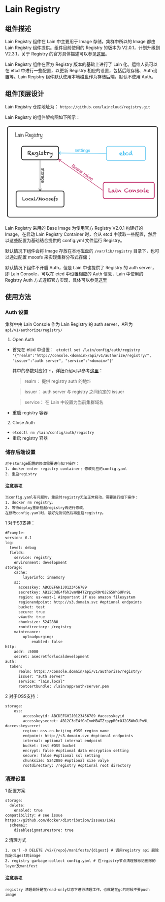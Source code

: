 # Lain Registry

## 组件描述
Lain Registry 组件在 Lain 中主要用于 Image 存储，集群中所以的 Image 都由 Lain Registry 组件提供。组件目前使用的 Registry 的版本为 V2.0.1，计划升级到 V2.3.1，关于 Registry 的官方具体描述可以参见[这里](https://github.com/docker/distribution)。

Lain Registry 组件在官方 Registry 版本的基础上进行了 Lain 化。运维人员可以在 etcd 中进行一些配置，以更新 Registry 相应的设置，包括后段存储、Auth设置等。Lain Registry 组件默认使用本地磁盘作为存储后端，默认不使用 Auth。

## 组件顶层设计

Lain Registry 仓库地址为： `https://github.com/laincloud/registry.git`

Lain Registry 的组件架构图如下所示：

![Lain Registry 架构图](registry.png)

Lain Registry 采用的 Base Image 为使用官方 Registry V2.0.1 构建好的 Image，在启动 Lain Registry Container 时，会从 etcd 中读取一些配置，然后以这些配置为基础结合提供的 config.yml 文件运行 Registry。

默认情况下组件会将 Image 存放在本地磁盘的 `/var/lib/registry` 目录下，也可以通过配置 moosfs 来实现集群分布式存储；

默认情况下组件不开启 Auth，但是 Lain 中也提供了 Registry 的 auth server，即 Lain Console，可以在 etcd 中设置相应的 Auth 信息，Lain 中使用的 Registry Auth 方式遵照官方实现，具体可以参见[这里](https://docs.docker.com/registry/spec/auth/token/)


## 使用方法
### Auth 设置
集群中由 Lain Console 作为 Lain Registry 的 auth server，API为`api/v1/authorize/registry/`

1. Open Auth 

- 首先在 etcd 中设置：` etcdctl set /lain/config/auth/registry '{"realm":"http://console.<domain>/api/v1/authorize/registry/", "issuer":"auth server", "service":"<domain>"}'`
    
    其中的参数对应如下，详细介绍可以参考[这里](https://docs.docker.com/registry/configuration/#token)：
    
    > realm： 提供 registry auth 的地址
    
    > issuer： auth server 与 registry 之间约定的 issuer
    
    > service： 在 Lain 中设置为当前集群域名

- 重启 registry 容器

2. Close Auth
- `etcdctl rm /lain/config/auth/registry`
- 重启 registry 容器


### 储存后端设置


```
对于storage配置的修改需要进行如下操作：
1. docker-enter registry container; 修改对应的config.yaml
2. 重启registry
```
#### 注意事项

```
当config.yaml有问题时，重启时registry无法正常启动，需要进行如下操作：
1. docker rm registry。
2. 等待deploy重新拉起registry再进行修改，
在修改config.yaml时，最好先测试然后再重启registry。
```

1 对于S3支持：

```
#Example:
version: 0.1
log:
  level: debug
  fields:
    service: registry
    environment: development
storage:
    cache:
        layerinfo: inmemory
    s3:
      accesskey: ABCDEFGHIJ0123456789
      secretkey: AB12C3dE4fGhIvmMB4TZrpypR0rOJ2G5WhGUPn9L
      region: us-west-1 #important if use amazon filesystem
      regionendpoint: http://s3.domain.svc #optional endpoints 
      bucket: test
      secure: true
      v4auth: true
      chunksize: 5242880
      rootdirectory: /registry
    maintenance:
        uploadpurging:
            enabled: false
http:
    addr: :5000
    secret: asecretforlocaldevelopment
auth:
  token:
      realm: https://console.domain/api/v1/authorize/registry/
      issuer: "auth server"
      service: "lain.local"
      rootcertbundle: /lain/app/auth/server.pem
```

2 对于OSS支持：

```
storage:
    oss:
        accesskeyid: ABCDEFGHIJ0123456789 #accesskeyid
        accesskeysecret: AB12C3dE4fGhIvmMB4TZrpypR0rOJ2G5WhGUPn9L #accesskeysecret
        region: oss-cn-beijing #OSS region name
        endpoint: http://s3.domain.svc #optional endpoints
        internal: optional internal endpoint
        bucket: test #OSS bucket
        encrypt: false #optional data encryption setting
        secure: false #optional ssl setting
        chunksize: 5242880 #optional size valye
        rootdirectory: /registry #optional root directory
```

### 清理设置
1 配置方案

```
storage:
  delete:
    enabled: true
compatibility: # see issue https://github.com/docker/distribution/issues/1661
  schema1:
    disablesignaturestore: true
```

2 清理方式

```
1. curl -X DELETE /v2/{repo}/manifests/{digest} # 调用registry api 删除指定digest的image
2. registry garbage-collect config.yaml # 在registry节点清理被标记删除的layer及manifest
```

#### 注意事项
```
registry 清理最好是在read-only状态下进行清理工作，也就是在gc的时候不要push image
```